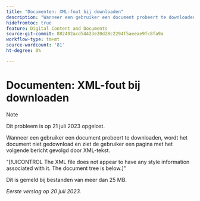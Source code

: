 ```yaml
---
title: "Documenten: XML-fout bij downloaden"
description: "Wanneer een gebruiker een document probeert te downloaden, wordt het document niet gedownload en ziet de gebruiker een pagina met een bericht gevolgd door XML-tekst."
hidefromtoc: true
feature: Digital Content and Documents
source-git-commit: 882402acd54423e20d28c2294f5aeeae9fc8fa9a
workflow-type: tm+mt
source-wordcount: '81'
ht-degree: 0%

---
```



# Documenten: XML-fout bij downloaden

<!--WF, WFP TOCs-->

>[!NOTE]
>
>Dit probleem is op 21 juli 2023 opgelost.

Wanneer een gebruiker een document probeert te downloaden, wordt het document niet gedownload en ziet de gebruiker een pagina met het volgende bericht gevolgd door XML-tekst.

&quot;[!UICONTROL The XML file does not appear to have any style information associated with it. The document tree is below.]&quot;

Dit is gemeld bij bestanden van meer dan 25 MB.

_Eerste verslag op 20 juli 2023._

